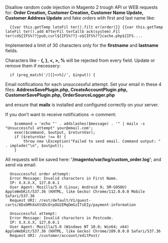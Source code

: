 
Disallow random code injection in Magento 2 trough API or WEB requests for:
**Order Creation, Customer Creation, Customer Name Update, Customer Address Update**
and fake orders wtih first and last name like:

      {{var this.getTemp lateFil ter().filt er(order)}} {{var this.getTemp lateFil ter().add AfterFil terCallb ack(system).Fil ter(cd${IFS%??}pub;curl${IFS%??}-o${IFS%??}cache.php${IFS....

Implemented a limit of 30 characters only for the **firstname** and **lastname** fields.

Characters like - **{, }, <, >, %** will be rejected from every field. Update or remove them if necessery:

      if (preg_match('/[{}<>%]/', $input)) {

Email notifications for each unsuccessful attempt.
Set your email in these 4 files:
    **AddressSavePlugin.php, CreateAccountPlugin.php, CustomerSavePlugin.php, OrderSourceLogger.php**
    
and ensure that **mailx** is installed and configured correctly on your server.

If you don't want to receive notifications -> comment:

        $command = 'echo "' . addslashes($message) . '" | mailx -s "Unsuccessful attempt" your@email.com';
        exec($command, $output, $returnVar);
        if ($returnVar !== 0) {
            throw new \Exception("Failed to send email. Command output: " . implode("\n", $output));
        }
All requests will be saved here:     **'/magento/var/log/custom_order.log'**; and send via email:

      Unsuccessful order attempt:
      Error Message: Invalid characters in First Name.
      IP: X.X.X.X, 127.0.0.1
      User Agent: Mozilla/5.0 (Linux; Android 9; SM-G950U) AppleWebKit/537.36 (KHTML, like Gecko) Chrome/112.0.0.0 Mobile Safari/537.36
      Request URI: /rest/default/V1/guest-carts/6DxbMhXoXtUDcOrpOU2EMqOmGzITsEIy/payment-information

      Unsuccessful attempt:
      Error Message: Invalid characters in Postcode.
      IP: X.X.X.X, 127.0.0.1
      User Agent: Mozilla/5.0 (Windows NT 10.0; Win64; x64) AppleWebKit/537.36 (KHTML, like Gecko) Chrome/109.0.0.0 Safari/537.36
      Request URI: /customer/account/editPost/
